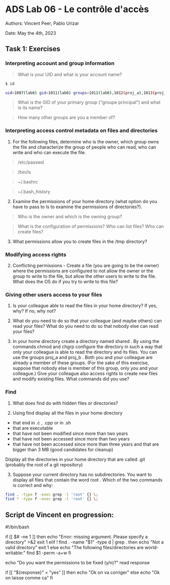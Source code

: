 # ADS Lab 06 - Le contrôle d'accès

Authors: Vincent Peer, Pablo Urizar

Date: May the 4th, 2023

## Task 1: Exercises

### Interpreting account and group information 
> What is your UID and what is your account name?
```sh
$ id

uid=1007(lab6) gid=1011(lab6) groups=1011(lab6),1012(proj_a),1013(proj_b)
```

> What is the GID of your primary group ("groupe principal") and what is its
name? 


> How many other groups are you a member of?


### Interpreting access control metadata on files and directories

1. For the following files, determine who is the owner, which group owns the file
and characterize the group of people who can read, who can write and who can
execute the file.

> /etc/passwd

> /bin/ls

> ~/.bashrc

> ~/.bash_history


2. Examine the permissions of your home directory (what option do you have to pass
to ls to examine the permissions of directories?).

> Who is the owner and which is the owning group?

> What is the configuration of permissions? Who can list files? Who can create files?


3. What permissions allow you to create files in the /tmp directory?


### Modifying access rights

2. Conflicting permissions - Create a file (you are going to be the owner) where
the permissions are configured to not allow the owner or the group to write to the file, but allow the other users to write to the file. What does the OS do if you try to write to this file?

### Giving other users access to your files

1. Is your colleague able to read the files in your home directory? If yes, why?
If no, why not?

2. What do you need to do so that your colleague (and maybe others) can read your
files? What do you need to do so that nobody else can read your files?

3. In your home directory create a directory named shared . By using the commands chmod and chgrp configure the directory in such a way that only your colleague is able to read the directory and its files. You can use the groups proj_a and proj_b . Both you and your colleague are already a member of these
groups. (For the sake of this exercise, suppose that nobody else is member of this group, only you and your colleague.) Give your colleague also access rights to create new files and modify existing files. What commands did you use?


### Find

1. What does find do with hidden files or directories?

2. Using find display all the files in your home directory
- that end in .c , .cpp or in .sh
- that are executable
- that have not been modified since more than two years
- that have not been accessed since more than two years
- that have not been accessed since more than three years and that are bigger than 3 MB (good candidates for cleanup)

Display all the directories in your home directory that are called .git (probably the root of a git repository)

3. Suppose your current directory has no subdirectories. You want to display all files that contain the word root . Which of the two commands is correct and why:
```sh
find . -type f -exec grep -l 'root' {} \;
find * -type f -exec grep -l 'root' {} \;
```



## Script de Vincent en progression:
#!/bin/bash


if [[ $# -ne 1 ]]
then
        echo "Error: missing argument. Please specify a directory" >&2
        exit  1
elif ! find . -name "$1" -type d | grep .
then
        echo "Not a valid directory"
        exit 1
else
        echo "The following files/directories are world-writable:"
        find $1 -perm -a+w
fi

echo "Do you want the permissions to be fixed (y/n)?"
read response

if [[ "${response}" = "yes" ]]
then
        echo "Ok on va corriger"
else
        echo "Ok on laisse comme ca"
fi 
